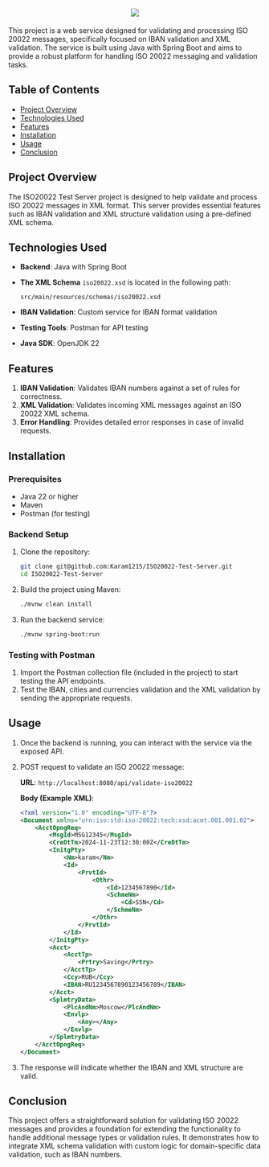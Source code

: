 <h1 align="center">
  <img src="https://readme-typing-svg.herokuapp.com/?font=Righteous&size=35&center=true&vCenter=true&width=500&height=70&duration=4000&lines=ISO20022-Test-Server👋;" />
</h1>

This project is a web service designed for validating and processing ISO 20022 messages, specifically focused on IBAN validation and XML validation. The service is built using Java with Spring Boot and aims to provide a robust platform for handling ISO 20022 messaging and validation tasks.

## Table of Contents

- [Project Overview](#project-overview)
- [Technologies Used](#technologies-used)
- [Features](#features)
- [Installation](#installation)
- [Usage](#usage)
- [Conclusion](#conclusion)

## Project Overview

The ISO20022 Test Server project is designed to help validate and process ISO 20022 messages in XML format. This server provides essential features such as IBAN validation and XML structure validation using a pre-defined XML schema.

## Technologies Used

- **Backend**: Java with Spring Boot
- **The XML Schema** <code>iso20022.xsd</code> is located in the following path:
        <pre><code>src/main/resources/schemas/iso20022.xsd</code></pre>

- **IBAN Validation**: Custom service for IBAN format validation
- **Testing Tools**: Postman for API testing
- **Java SDK**: OpenJDK 22

## Features

1. **IBAN Validation**: Validates IBAN numbers against a set of rules for correctness.
2. **XML Validation**: Validates incoming XML messages against an ISO 20022 XML schema.
3. **Error Handling**: Provides detailed error responses in case of invalid requests.

## Installation

### Prerequisites

- Java 22 or higher
- Maven
- Postman (for testing)

### Backend Setup

1. Clone the repository:
    ```sh
    git clone git@github.com:Karam1215/ISO20022-Test-Server.git
    cd ISO20022-Test-Server
    ```

2. Build the project using Maven:
    ```sh
    ./mvnw clean install
    ```

3. Run the backend service:
    ```sh
    ./mvnw spring-boot:run
    ```

### Testing with Postman

1. Import the Postman collection file (included in the project) to start testing the API endpoints.
2. Test the IBAN, cities and currencies validation and the XML validation by sending the appropriate requests.

## Usage

1. Once the backend is running, you can interact with the service via the exposed API.
2. POST request to validate an ISO 20022 message:

    **URL**: `http://localhost:8080/api/validate-iso20022`

    **Body (Example XML)**:
    ```xml
    <?xml version="1.0" encoding="UTF-8"?>
    <Document xmlns="urn:iso:std:iso:20022:tech:xsd:acmt.001.001.02">
        <AcctOpngReq>
            <MsgId>MSG12345</MsgId>
            <CreDtTm>2024-11-23T12:30:00Z</CreDtTm>
            <InitgPty>
                <Nm>karam</Nm>
                <Id>
                    <PrvtId>
                        <Othr>
                            <Id>1234567890</Id>
                            <SchmeNm>
                                <Cd>SSN</Cd>
                            </SchmeNm>
                        </Othr>
                    </PrvtId>
                </Id>
            </InitgPty>
            <Acct>
                <AcctTp>
                    <Prtry>Saving</Prtry>
                </AcctTp>
                <Ccy>RUB</Ccy>
                <IBAN>RU1234567890123456789</IBAN>
            </Acct>
            <SplmtryData>
                <PlcAndNm>Moscow</PlcAndNm>
                <Envlp>
                    <Any></Any>
                </Envlp>
            </SplmtryData>
        </AcctOpngReq>
    </Document>
    ```

3. The response will indicate whether the IBAN and XML structure are valid.

## Conclusion

This project offers a straightforward solution for validating ISO 20022 messages and provides a foundation for extending the functionality to handle additional message types or validation rules. It demonstrates how to integrate XML schema validation with custom logic for domain-specific data validation, such as IBAN numbers.
